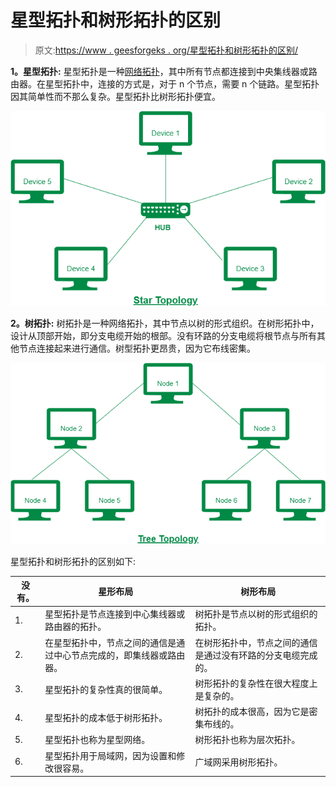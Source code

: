 # 星型拓扑和树形拓扑的区别

> 原文:[https://www . geesforgeks . org/星型拓扑和树形拓扑的区别/](https://www.geeksforgeeks.org/difference-between-star-topology-and-tree-topology/)

**1。星型拓扑:**
星型拓扑是一种[网络拓扑](https://www.geeksforgeeks.org/types-of-network-topology/)，其中所有节点都连接到中央集线器或路由器。在星型拓扑中，连接的方式是，对于 n 个节点，需要 n 个链路。星型拓扑因其简单性而不那么复杂。星型拓扑比树形拓扑便宜。

![](img/266dd2a87107bb8af0c4c19eac4d3ea7.png)

**2。树拓扑:**
树拓扑是一种网络拓扑，其中节点以树的形式组织。在树形拓扑中，设计从顶部开始，即分支电缆开始的根部。没有环路的分支电缆将根节点与所有其他节点连接起来进行通信。树型拓扑更昂贵，因为它布线密集。

![](img/f96ad10eb3c4e033cc421669d7f4f57b.png)

星型拓扑和树形拓扑的区别如下:

<center>

| 没有。 | 星形布局 | 树形布局 |
| --- | --- | --- |
| 1. | 星型拓扑是节点连接到中心集线器或路由器的拓扑。 | 树拓扑是节点以树的形式组织的拓扑。 |
| 2. | 在星型拓扑中，节点之间的通信是通过中心节点完成的，即集线器或路由器。 | 在树形拓扑中，节点之间的通信是通过没有环路的分支电缆完成的。 |
| 3. | 星型拓扑的复杂性真的很简单。 | 树形拓扑的复杂性在很大程度上是复杂的。 |
| 4. | 星型拓扑的成本低于树形拓扑。 | 树拓扑的成本很高，因为它是密集布线的。 |
| 5. | 星型拓扑也称为星型网络。 | 树形拓扑也称为层次拓扑。 |
| 6. | 星型拓扑用于局域网，因为设置和修改很容易。 | 广域网采用树形拓扑。 |

</center>